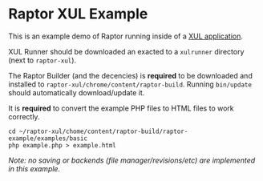 # Raptor XUL Example
This is an example demo of Raptor running inside of a [XUL application](https://developer.mozilla.org/en-US/docs/Mozilla/Projects/XULRunner).

XUL Runner should be downloaded an exacted to a `xulrunner` directory (next to `raptor-xul`). 

The Raptor Builder (and the decencies) is **required** to be downloaded and installed to `raptor-xul/chrome/content/raptor-build`. Running `bin/update` should automatically download/update it.

It is **required** to convert the example PHP files to HTML files to work correctly.

    cd ~/raptor-xul/chome/content/raptor-build/raptor-example/examples/basic
    php example.php > example.html

*Note: no saving or backends (file manager/revisions/etc) are implemented in this example.*
